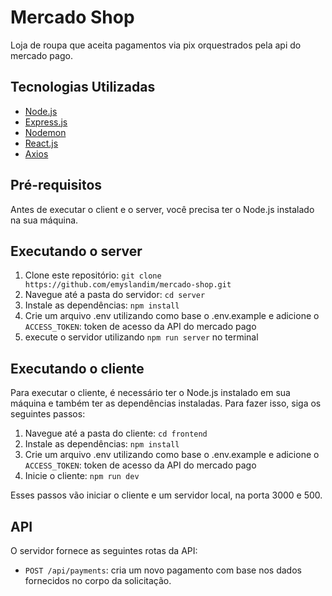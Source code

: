 # Mercado Shop
Loja de roupa que aceita pagamentos via pix orquestrados pela api do mercado pago. 

## Tecnologias Utilizadas

- [Node.js](https://nodejs.org)
- [Express.js](https://expressjs.com/)
- [Nodemon](https://nodemon.io/)
- [React.js](https://reactjs.org/)
- [Axios](https://github.com/axios/axios)

## Pré-requisitos

Antes de executar o client e o server, você precisa ter o Node.js instalado na sua máquina.

## Executando o server

1. Clone este repositório: `git clone https://github.com/emyslandim/mercado-shop.git`
2. Navegue até a pasta do servidor: `cd server`
3. Instale as dependências: `npm install`
4. Crie um arquivo .env utilizando como base o .env.example e adicione o `ACCESS_TOKEN`: token de acesso da API do mercado pago
5. execute o servidor utilizando `npm run server` no terminal


## Executando o cliente

Para executar o cliente, é necessário ter o Node.js instalado em sua máquina e também ter as dependências instaladas. Para fazer isso, siga os seguintes passos:

1. Navegue até a pasta do cliente: `cd frontend`
2. Instale as dependências: `npm install`
3. Crie um arquivo .env utilizando como base o .env.example e adicione o `ACCESS_TOKEN`: token de acesso da API do mercado pago
5. Inicie o cliente: `npm run dev`

Esses passos vão iniciar o cliente e um servidor local, na porta 3000 e 500.

## API

O servidor fornece as seguintes rotas da API:

- `POST /api/payments`: cria um novo pagamento com base nos dados fornecidos no corpo da solicitação.

